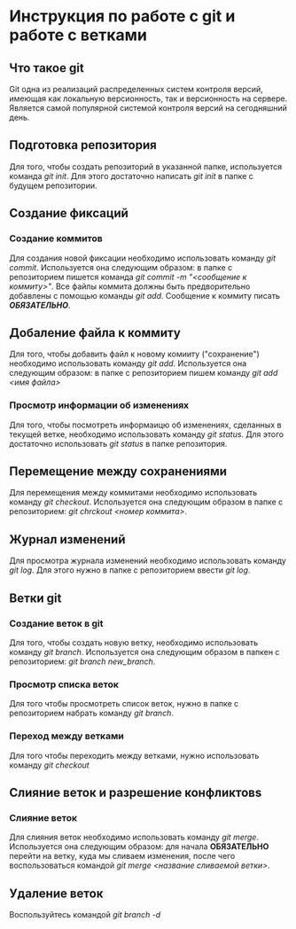 # Инструкция по работе с git и работе с ветками

## Что такое git
Git одна из реализаций распределенных систем контроля версий, имеющая как локальную версионность, так и версионность на сервере. Является самой популярной системой контроля версий на сегодняшний день.


## Подготовка репозитория
Для того, чтобы создать репозиторий в указанной папке, используется команда *git init*. Для этого достаточно написать *git init* в папке с будущем репозитории.

## Создание фиксаций

### Создание коммитов

Для создания новой фиксации необходимо использовать команду *git commit*. Используется она следующим образом: в папке с репозиторием пишется команда *git commit -m "<сообщение к коммиту>"*. Все файлы коммита должны быть предворительно добавлены с помощью команды *git add*. Сообщение к коммиту писать ***ОБЯЗАТЕЛЬНО***.

## Добаление файла к коммиту

Для того, чтобы добавить файл к новому комииту ("сохранение") необходимо использовать команду *git add*. Используется она следующим образом: в папке с репозиторием пишем команду *git add <имя файла>*

### Просмотр информации об изменениях
Для того, чтобы посмотреть информаицю об изменениях, сделанных в текущей ветке, необходимо использовать команду *git status*. Для этого достаточно использовать *git status* в папке репозитория.

## Перемещение между сохранениями

Для перемещения между коммитами необходимо использовать команду *git checkout*. Используется она следующим образом в папке с репозиторием: *git chrckout <номер коммита>*.

## Журнал изменений

Для просмотра журнала изменений необходимо использовать команду *git log*. Для этого нужно в папке с репозиторием ввести *git log*.

## Ветки git
### Создание веток в git
Для того, чтобы создать новую ветку, необходимо использовать команду *git branch*. Используется она следующим образом в папкен с репозиторием: *git branch new_branch*.
### Просмотр списка веток
Для того чтобы просмотреть список веток, нужно в папке с репозиторием набрать команду *git branch*.
### Переход между ветками
Для того чтобы переходить между ветками, нужно использовать команду *git checkout*

## Слияние веток и разрешение конфликтовs
### Слияние веток
Для слияния веток необходимо использовать команду *git merge*. Используется она следующим образом: для начала **ОБЯЗАТЕЛЬНО** перейти на ветку, куда мы сливаем изменения, после чего воспользоваться командой *git merge <название сливаемой ветки>*.

## Удаление веток
Воспользуйтесь командой *git branch -d*